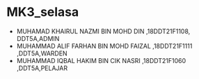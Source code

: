 # MK3_selasa
- MUHAMAD KHAIRUL NAZMI BIN MOHD DIN ,18DDT21F1108, DDT5A,ADMIN
- MUHAMMAD ALIF FARHAN BIN MOHD FAIZAL ,18DDT21F1111 ,DDT5A,WARDEN
- MUHAMMAD IQBAL HAKIM BIN CIK NASRI ,18DDT21F1060 ,DDT5A,PELAJAR
